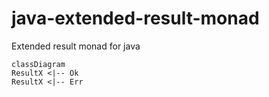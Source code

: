 # java-extended-result-monad
Extended result monad for java

```mermaid
classDiagram
ResultX <|-- Ok
ResultX <|-- Err
```